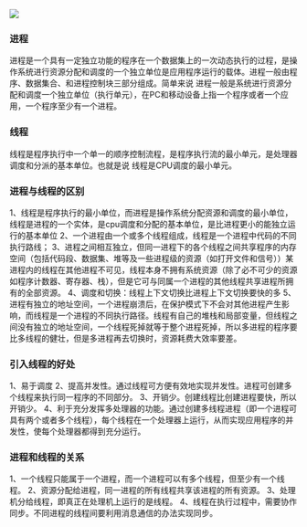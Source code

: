 ![](https://img.hacpai.com/bing/20190726.jpg?imageView2/1/w/960/h/540/interlace/1/q/100)

### 进程
进程是一个具有一定独立功能的程序在一个数据集上的一次动态执行的过程，是操作系统进行资源分配和调度的一个独立单位是应用程序运行的载体。进程一般由程序、数据集合、和进程控制块三部分组成。简单来说 进程一般是系统进行资源分配和调度一个独立单位（执行单元），在PC和移动设备上指一个程序或者一个应用，一个程序至少有一个进程。

### 线程
线程是程序执行中一个单一的顺序控制流程，是程序执行流的最小单元，是处理器调度和分派的基本单位。也就是说 线程是CPU调度的最小单元。

### 进程与线程的区别
1、线程是程序执行的最小单位，而进程是操作系统分配资源和调度的最小单位，
线程是进程的一个实体，是cpu调度和分配的基本单位，是比进程更小的能独立运行的基本单位
2、一个进程由一个或多个线程组成，线程是一个进程中代码的不同执行路线；
3、进程之间相互独立，但同一进程下的各个线程之间共享程序的内存空间（包括代码段、数据集、堆等及一些进程级的资源（如打开文件和信号））某进程内的线程在其他进程不可见，线程本身不拥有系统资源（除了必不可少的资源如程序计数器、寄存器、栈），但是它可与同属一个进程的其他线程共享进程所拥有的全部资源。
4、调度和切换：线程上下文切换比进程上下文切换要快的多
5、进程有独立的地址空间，一个进程崩溃后，在保护模式下不会对其他进程产生影响，而线程是一个进程的不同执行路径。线程有自己的堆栈和局部变量，但线程之间没有独立的地址空间，一个线程死掉就等于整个进程死掉，所以多进程的程序要比多线程的健壮，但是多进程再去切换时，资源耗费大效率要差。

### 引入线程的好处
1、易于调度
2、提高并发性。通过线程可方便有效地实现并发性。进程可创建多个线程来执行同一程序的不同部分。
3、开销少。创建线程比创建进程要快，所以开销少。
4、利于充分发挥多处理器的功能。通过创建多线程进程（即一个进程可具有两个或者多个线程），每个线程在一个处理器上运行，从而实现应用程序的并发性，使每个处理器都得到充分运行。

### 进程和线程的关系
1、一个线程只能属于一个进程，而一个进程可以有多个线程，但至少有一个线程。
2、资源分配给进程，同一进程的所有线程共享该进程的所有资源。
3、处理机分给线程，即真正在处理机上运行的是线程。
4、线程在执行过程中，需要协作同步。不同进程的线程间要利用消息通信的办法实现同步。



